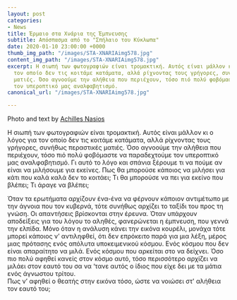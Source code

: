 ```yaml
---
layout: post
categories:
- News
title: Έρμαιο στα Χνάρια της Έμπνευσης
subtitle: Απόσπασμα από το "Σπήλαιο του Κύκλωπα"
date: 2020-01-10 23:00:00 +0000
thumb_img_path: "/images/STA-XNARIAimg578.jpg"
content_img_path: "/images/STA-XNARIAimg578.jpg"
excerpt: Η σιωπή των φωτογραφιών είναι τρομακτική. Αυτός είναι μάλλον κι ο λόγος για
  τον οποίο δεν τις κοιτάμε κατάματα, αλλά ρίχνοντας τους γρήγορες, συνήθως περαστικές
  ματιές. Όσο αγνοούμε την αλήθεια που περιέχουν, τόσο πιό πολύ φοβόμαστε να παραδεχτούμε
  τον υπεροπτικό μας αναλφαβητισμό.
canonical_url: "/images/STA-XNARIAimg578.jpg"

---
```

Photo and text by <a href="https://anikon.org/" target="blank">Achilles Nasios</a>

Η σιωπή των φωτογραφιών είναι τρομακτική. Αυτός είναι μάλλον κι ο λόγος για τον οποίο δεν τις κοιτάμε κατάματα, αλλά ρίχνοντας τους γρήγορες, συνήθως περαστικές ματιές. Όσο αγνοούμε την αλήθεια που περιέχουν, τόσο πιό πολύ φοβόμαστε να παραδεχτούμε τον υπεροπτικό μας αναλφαβητισμό. Γι αυτό το λόγο και σπάνια ξέρουμε τι να πούμε αν είναι να μιλήσουμε για εκείνες. Πως θα μπορούσε κάποιος να μιλήσει για κάτι που καλά καλά δεν το κοιτάει; Τι θα μπορούσε να πει για εκείνο που βλέπει; Τι άραγε να βλέπει;

Όταν τα ερωτήματα αρχίζουν ένα-ένα να φέρνουν κάποιον αντιμέτωπο με την άγνοια που τον κυβερνά, τότε συνήθως αρχίζει το ταξίδι του προς τη γνώση. Οι απαντήσεις βρίσκονται στην έρευνα. Όταν υπάρχουν αποδείξεις για του λόγου το αληθές, φανερώνεται η έμπνευση, που γεννά την ελπίδα. Μόνο όταν η ανάλυση κάνει την εικόνα κουρέλι, μονάχα τότε μπορεί κάποιος ν’ αντιληφθεί, ότι δεν επρόκειτο παρά για μια λέξη, μέρος μιας πρότασης ενός απόλυτα υποκειμενικού κόσμου. Ενός κόσμου που δεν είναι απαραίτητο να μιλά. Ενός κόσμου που αρκείται στο να δείχνει. Όσο πιο πολύ αφηθεί κανείς στον κόσμο αυτό, τόσο περισσότερο αρχίζει να μιλάει στον εαυτό του σα να ‘τανε αυτός ο ίδιος που είχε δει με τα μάτια ενός άγνωστου τρίτου.  
Πως ν’ αφηθεί ο θεατής στην εικόνα τόσο, ώστε να νοιώσει στ' αλήθεια τον εαυτό του;